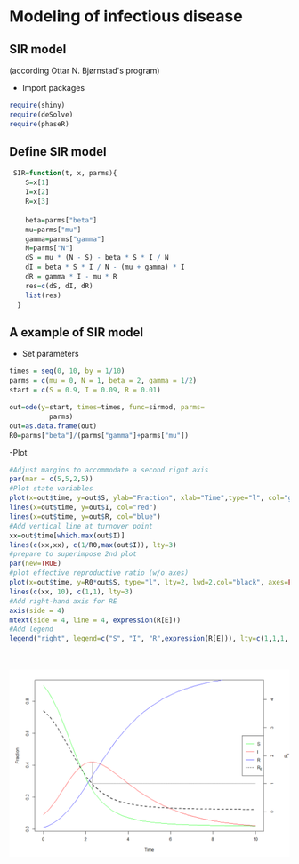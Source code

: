 # Modeling of infectious disease

## SIR model
(according Ottar N. Bjørnstad's program)

- Import packages
``` r
require(shiny)
require(deSolve)
require(phaseR)
```

## Define SIR model
``` r
 SIR=function(t, x, parms){
    S=x[1]
    I=x[2]
    R=x[3]
    
    beta=parms["beta"]
    mu=parms["mu"]
    gamma=parms["gamma"]
    N=parms["N"]
    dS = mu * (N - S) - beta * S * I / N
    dI = beta * S * I / N - (mu + gamma) * I
    dR = gamma * I - mu * R
    res=c(dS, dI, dR)
    list(res)
  }
```
 

## A example of SIR model

- Set parameters
``` r
times = seq(0, 10, by = 1/10)
parms = c(mu = 0, N = 1, beta = 2, gamma = 1/2)
start = c(S = 0.9, I = 0.09, R = 0.01)
```


``` r
out=ode(y=start, times=times, func=sirmod, parms=
          parms)
out=as.data.frame(out)
R0=parms["beta"]/(parms["gamma"]+parms["mu"])
```


-Plot
``` r
#Adjust margins to accommodate a second right axis
par(mar = c(5,5,2,5))
#Plot state variables
plot(x=out$time, y=out$S, ylab="Fraction", xlab="Time",type="l", col="green")
lines(x=out$time, y=out$I, col="red")
lines(x=out$time, y=out$R, col="blue")
#Add vertical line at turnover point
xx=out$time[which.max(out$I)]
lines(c(xx,xx), c(1/R0,max(out$I)), lty=3)
#prepare to superimpose 2nd plot
par(new=TRUE)
#plot effective reproductive ratio (w/o axes)
plot(x=out$time, y=R0*out$S, type="l", lty=2, lwd=2,col="black", axes=FALSE, xlab=NA, ylab=NA, ylim=c(-.5, 4.5))
lines(c(xx, 10), c(1,1), lty=3)
#Add right-hand axis for RE
axis(side = 4)
mtext(side = 4, line = 4, expression(R[E]))
#Add legend
legend("right", legend=c("S", "I", "R",expression(R[E])), lty=c(1,1,1, 2),col=c("green", "red", "blue", "black"))




```


![alt text](https://github.com/vanhungtran/My-work/blob/master/SIR.png)





